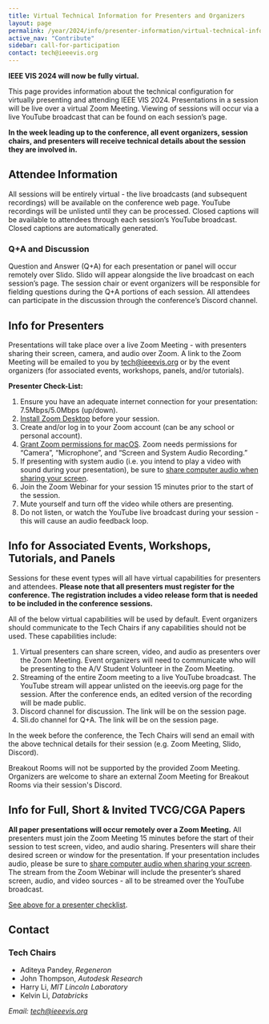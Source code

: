 ```yaml
---
title: Virtual Technical Information for Presenters and Organizers
layout: page
permalink: /year/2024/info/presenter-information/virtual-technical-information
active_nav: "Contribute"
sidebar: call-for-participation
contact: tech@ieeevis.org
---
```

**IEEE VIS 2024 will now be fully virtual.**

This page provides information about the technical configuration for virtually presenting and attending IEEE VIS 2024. Presentations in a session will be live over a virtual Zoom Meeting. Viewing of sessions will occur via a live YouTube broadcast that can be found on each session’s page.

**In the week leading up to the conference, all event organizers, session chairs, and presenters will receive technical details about the session they are involved in.**


## Attendee Information
All sessions will be entirely virtual - the live broadcasts (and subsequent recordings) will be available on the conference web page. YouTube recordings will be unlisted until they can be processed. Closed captions will be available to attendees through each session’s YouTube broadcast. Closed captions are automatically generated.

### Q+A and Discussion
Question and Answer (Q+A) for each presentation or panel will occur remotely over Slido. Slido will appear alongside the live broadcast on each session’s page. The session chair or event organizers will be responsible for fielding questions during the Q+A portions of each session. All attendees can participate in the discussion through the conference’s Discord channel.

## Info for Presenters

Presentations will take place over a live Zoom Meeting - with presenters sharing their screen, camera, and audio over Zoom. A link to the Zoom Meeting will be emailed to you by tech@ieeevis.org or by the event organizers (for associated events, workshops, panels, and/or tutorials).

**Presenter Check-List:**
1. Ensure you have an adequate internet connection for your presentation: 7.5Mbps/5.0Mbps (up/down).
2. [Install Zoom Desktop](https://zoom.us/download) before your session.
3. Create and/or log in to your Zoom account (can be any school or personal account).
4. [Grant Zoom permissions for macOS](https://support.zoom.com/hc/en/article?id=zm_kb&sysparm_article=KB0064868). Zoom needs permissions for “Camera”, “Microphone”, and “Screen and System Audio Recording.”
5. If presenting with system audio (i.e. you intend to play a video with sound during your presentation), be sure to [share computer audio when sharing your screen](https://support.zoom.com/hc/en/article?id=zm_kb&sysparm_article=KB0063608#h_01GBXFBZ8GBD3Z3YV70YRETA7Y). 
6. Join the Zoom Webinar for your session 15 minutes prior to the start of the session.
7. Mute yourself and turn off the video while others are presenting.
8. Do not listen, or watch the YouTube live broadcast during your session - this will cause an audio feedback loop.


## Info for Associated Events, Workshops, Tutorials, and Panels
Sessions for these event types will all have virtual capabilities for presenters and attendees. **Please note that all presenters must register for the conference. The registration includes a video release form that is needed to be included in the conference sessions.**

All of the below virtual capabilities will be used by default. Event organizers should communicate to the Tech Chairs if any capabilities should not be used. These capabilities include: 
1. Virtual presenters can share screen, video, and audio as presenters over the Zoom Meeting. Event organizers will need to communicate who will be presenting to the A/V Student Volunteer in the Zoom Meeting.
2. Streaming of the entire Zoom meeting to a live YouTube broadcast. The YouTube stream will appear unlisted on the ieeevis.org page for the session. After the conference ends, an edited version of the recording will be made public.
3. Discord channel for discussion. The link will be on the session page.
4. Sli.do channel for Q+A. The link will be on the session page.

In the week before the conference, the Tech Chairs will send an email with the above technical details for their session (e.g. Zoom Meeting, Slido, Discord).

Breakout Rooms will not be supported by the provided Zoom Meeting. Organizers are welcome to share an external Zoom Meeting for Breakout Rooms via their session's Discord.

## Info for Full, Short & Invited TVCG/CGA Papers
**All paper presentations will occur remotely over a Zoom Meeting.** All presenters must join the Zoom Meeting 15 minutes before the start of their session to test screen, video, and audio sharing. Presenters will share their desired screen or window for the presentation. If your presentation includes audio, please be sure to [share computer audio when sharing your screen](https://support.zoom.com/hc/en/article?id=zm_kb&sysparm_article=KB0063608#h_01GBXFBZ8GBD3Z3YV70YRETA7Y). The stream from the Zoom Webinar will include the presenter’s shared screen, audio, and video sources - all to be streamed over the YouTube broadcast.

[See above for a presenter checklist](#info-for-presenters).

## Contact

### Tech Chairs

* Aditeya Pandey, *Regeneron* 
* John Thompson, *Autodesk Research*
* Harry Li, *MIT Lincoln Laboratory*
* Kelvin Li, *Databricks*

*Email: [tech@ieeevis.org](mailto:tech@ieeevis.org)*
